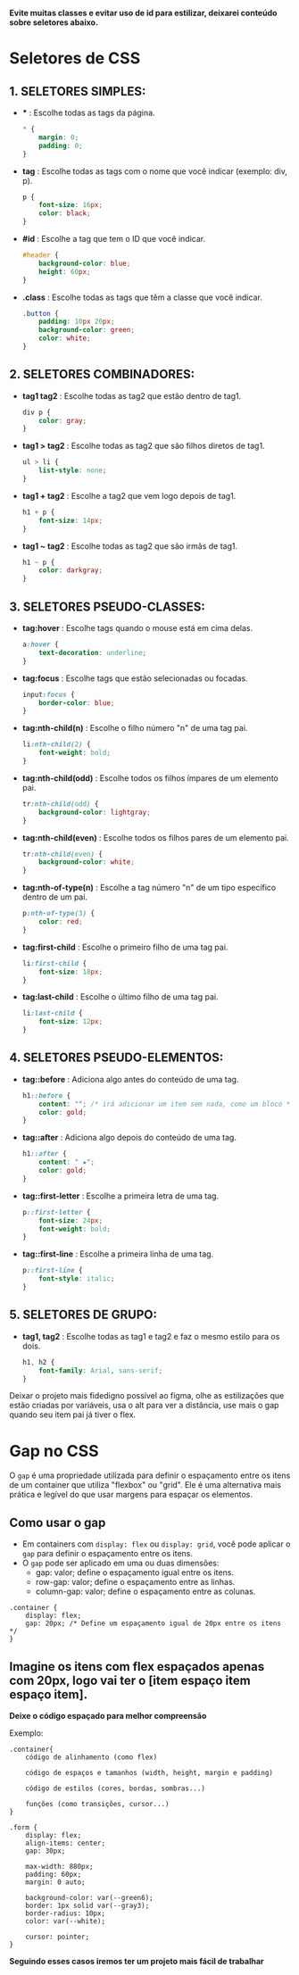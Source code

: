 **Evite muitas classes e evitar uso de id para estilizar, deixarei conteúdo sobre seletores abaixo.**

# Seletores de CSS
## 1. SELETORES SIMPLES:
- **\*** : Escolhe todas as tags da página.
    ```css
    * {
        margin: 0;
        padding: 0;
    }
    ```
- **tag** : Escolhe todas as tags com o nome que você indicar (exemplo: div, p).
    ```css
    p {
        font-size: 16px;
        color: black;
    }
    ```
- **#id** : Escolhe a tag que tem o ID que você indicar.
    ```css
    #header {
        background-color: blue;
        height: 60px;
    }
    ```
- **.class** : Escolhe todas as tags que têm a classe que você indicar.
    ```css
    .button {
        padding: 10px 20px;
        background-color: green;
        color: white;
    }
    ```

## 2. SELETORES COMBINADORES:
- **tag1 tag2** : Escolhe todas as tag2 que estão dentro de tag1.
    ```css
    div p {
        color: gray;
    }
    ```
- **tag1 > tag2** : Escolhe todas as tag2 que são filhos diretos de tag1.
    ```css
    ul > li {
        list-style: none;
    }
    ```
- **tag1 + tag2** : Escolhe a tag2 que vem logo depois de tag1.
    ```css
    h1 + p {
        font-size: 14px;
    }
    ```
- **tag1 ~ tag2** : Escolhe todas as tag2 que são irmãs de tag1.
    ```css
    h1 ~ p {
        color: darkgray;
    }
    ```

## 3. SELETORES PSEUDO-CLASSES:
- **tag:hover** : Escolhe tags quando o mouse está em cima delas.
    ```css
    a:hover {
        text-decoration: underline;
    }
    ```
- **tag:focus** : Escolhe tags que estão selecionadas ou focadas.
    ```css
    input:focus {
        border-color: blue;
    }
    ```
- **tag:nth-child(n)** : Escolhe o filho número "n" de uma tag pai.
    ```css
    li:nth-child(2) {
        font-weight: bold;
    }
    ```
- **tag:nth-child(odd)** : Escolhe todos os filhos ímpares de um elemento pai.
    ```css
    tr:nth-child(odd) {
        background-color: lightgray;
    }
    ```
- **tag:nth-child(even)** : Escolhe todos os filhos pares de um elemento pai.
    ```css
    tr:nth-child(even) {
        background-color: white;
    }
    ```
- **tag:nth-of-type(n)** : Escolhe a tag número "n" de um tipo específico dentro de um pai.
    ```css
    p:nth-of-type(3) {
        color: red;
    }
    ```
- **tag:first-child** : Escolhe o primeiro filho de uma tag pai.
    ```css
    li:first-child {
        font-size: 18px;
    }
    ```
- **tag:last-child** : Escolhe o último filho de uma tag pai.
    ```css
    li:last-child {
        font-size: 12px;
    }
    ```

## 4. SELETORES PSEUDO-ELEMENTOS:
- **tag::before** : Adiciona algo antes do conteúdo de uma tag.
    ```css
    h1::before {
        content: ""; /* irá adicionar um item sem nada, como um bloco */
        color: gold;
    }
    ```
- **tag::after** : Adiciona algo depois do conteúdo de uma tag.
    ```css
    h1::after {
        content: " ★";
        color: gold;
    }
    ```
- **tag::first-letter** : Escolhe a primeira letra de uma tag.
    ```css
    p::first-letter {
        font-size: 24px;
        font-weight: bold;
    }
    ```
- **tag::first-line** : Escolhe a primeira linha de uma tag.
    ```css
    p::first-line {
        font-style: italic;
    }
    ```

## 5. SELETORES DE GRUPO:
- **tag1, tag2** : Escolhe todas as tag1 e tag2 e faz o mesmo estilo para os dois.
    ```css
    h1, h2 {
        font-family: Arial, sans-serif;
    }
    ```

Deixar o projeto mais fidedigno possível ao figma, olhe as estilizações que estão criadas por variáveis, usa o alt para ver a distância, use mais o gap quando seu item pai já tiver o flex.

# Gap no CSS
O `gap` é uma propriedade utilizada para definir o espaçamento entre os itens de um container que utiliza "flexbox" ou "grid". Ele é uma alternativa mais prática e legível do que usar margens para espaçar os elementos.

## Como usar o gap
- Em containers com `display: flex` ou `display: grid`, você pode aplicar o `gap` para definir o espaçamento entre os itens.
- O `gap` pode ser aplicado em uma ou duas dimensões:
    - gap: valor; define o espaçamento igual entre os itens.
    - row-gap: valor; define o espaçamento entre as linhas.
    - column-gap: valor; define o espaçamento entre as colunas.
    
```
.container {
    display: flex;
    gap: 20px; /* Define um espaçamento igual de 20px entre os itens */
}
```

## Imagine os itens com flex espaçados apenas com 20px, logo vai ter o [item espaço item espaço item].

**Deixe o código espaçado para melhor compreensão**

Exemplo: 

```
.container{
    código de alinhamento (como flex)

    código de espaços e tamanhos (width, height, margin e padding)

    código de estilos (cores, bordas, sombras...)

    funções (como transições, cursor...)
}

.form {
    display: flex;
    align-items: center;
    gap: 30px;

    max-width: 880px;
    padding: 60px;
    margin: 0 auto;

    background-color: var(--green6);
    border: 1px solid var(--gray3); 
    border-radius: 10px;
    color: var(--white);

    cursor: pointer;
}
```

**Seguindo esses casos iremos ter um projeto mais fácil de trabalhar**